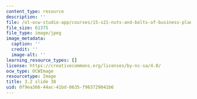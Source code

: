 ```yaml
---
content_type: resource
description: ''
file: /ol-ocw-studio-app/courses/15-s21-nuts-and-bolts-of-business-plans-january-iap-2014/0f9ea36644ac41bd0635f963729041b6_Slide38.JPG
file_size: 61375
file_type: image/jpeg
image_metadata:
  caption: ''
  credit: ''
  image-alt: ''
learning_resource_types: []
license: https://creativecommons.org/licenses/by-nc-sa/4.0/
ocw_type: OCWImage
resourcetype: Image
title: 3.2 slide 38
uid: 0f9ea366-44ac-41bd-0635-f963729041b6
---
```

